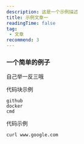 ```yaml
---
description: 这是一个示例描述
title: 示例文章一
readingTime: false
tag:
 - 文章
recommend: 3
---
```


### 一个简单的例子

自己举一反三哦

代码块示例
```
github
docker
cmd
```


代码示例
```
curl www.google.com
```
